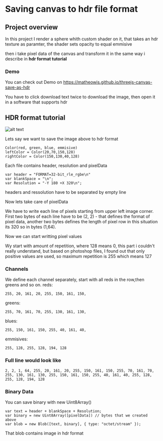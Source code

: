 # Saving canvas to hdr file format
## Project overview

  In this project I render a sphere whith custom shader on it, that takes an hdr texture as paramter,
  the shader sets opacity to equal emmisive
  
  then i take pixel data of the canvas and transform it in the same way i describe in **hdr format tutorial**

  ### Demo

  You can check out Demo on https://matheowis.github.io/threejs-canvas-save-as-hdr
  
  You have to click download text twice to download the image, then open it in a software that supports hdr

## HDR format tutorial
  ![alt text](https://matheowis.github.io/threejs-canvas-save-as-hdr/images/tutorial-img.png)

  Lets say we want to save the image above to hdr format
  ```
  Color(red, green, blue, emmisive)
  leftColor = Color(20,70,150,128)
  rightColor = Color(150,130,40,128)
  ```
  Each file contains header, resolution and pixelData
  ```
  var header = "FORMAT=32-bit_rle_rgbe\n"
  var blankSpace = "\n";
  var Resolution = "-Y 180 +X 320\n";
  ```
  headers and ressolution have to be separated by empty line

  Now lets take care of pixelData

  We have to write each line of pixels starting from upper left image corner.
  First two bytes of each line have to be (2, 2) - that defines the format of pixel data,
  another two bytes defines the length of pixel row in this situation its 320 so in bytes (1,64).

  Now we can start writting pixel values

  Wy start with amount of repetition, where 128 means 0, this part i couldn't really understand, but based on photoshop files, I found out that only positive values are used, so maximum repetition is 255 which means 127

  ### Channels
  We define each channel separately, start with all reds in the row,then greens and so on.
  reds:
  ```
  255, 20, 161, 20, 255, 150, 161, 150,
  ```
  greens:
  ```
  255, 70, 161, 70, 255, 130, 161, 130,
  ```
  blues:
  ```
  255, 150, 161, 150, 255, 40, 161, 40,
  ```
  emmisives:
  ```
  255, 128, 255, 128, 194, 128
  ```
  ### Full line would look like
  ```
  2, 2, 1, 64, 255, 20, 161, 20, 255, 150, 161, 150, 255, 70, 161, 70, 255, 130, 161, 130, 255, 150, 161, 150, 255, 40, 161, 40, 255, 128, 255, 128, 194, 128
  ```
  ### Binary Data

  You can save binary with new Uint8Array()
  ```
  var text = header + blankSpace + Resolution;
  var binary = new Uint8Array([pixelData]) // bytes that we created above
  var blob = new Blob([text, binary], { type: "octet/stream" });
  ```
  That blob contains image in hdr format




